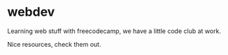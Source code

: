 # webdev

Learning web stuff with freecodecamp, we have a little code club at work.

Nice resources, check them out. 

